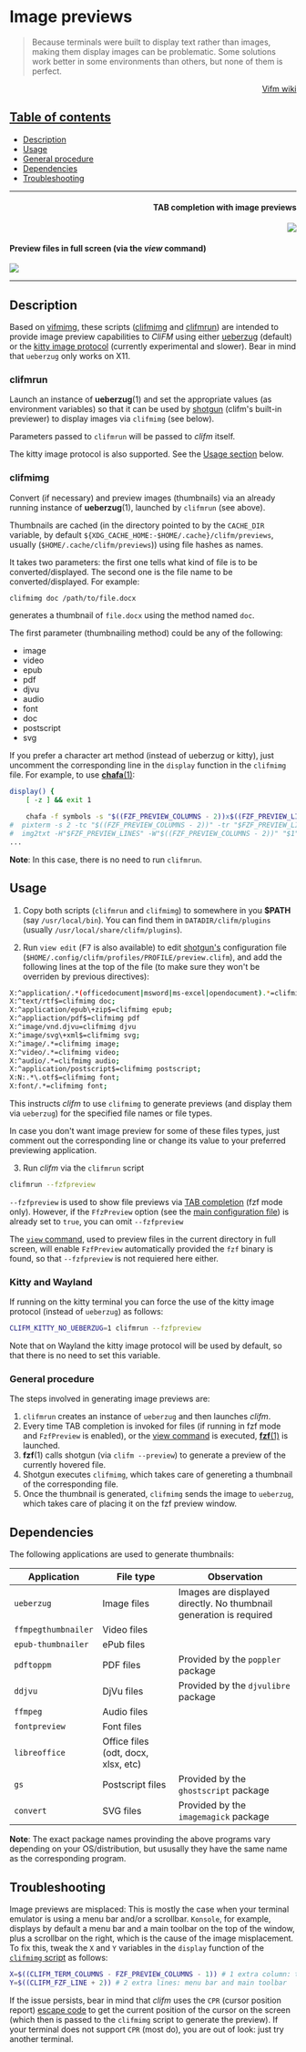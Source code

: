# Image previews

> Because terminals were built to display text rather than images, making them display images can be problematic.  Some solutions work better in some environments than others, but none of them is perfect.

<p align="right"><a href="https://wiki.vifm.info/index.php/How_to_preview_images">Vifm wiki</p>

## Table of contents

* [Description](#description)
* [Usage](#usage)
* [General procedure](#general-procedure)
* [Dependencies](#dependencies)
* [Troubleshooting](#troubleshooting)

---

<h4 align="right">TAB completion with image previews</h4>
<p align="right"><img src="https://i.postimg.cc/fTG6W3yb/fzf-preview.jpg"></p>

<h4 align="left">Preview files in full screen (via the <i>view</i> command)</h4>
<p align="left"><img src="https://i.postimg.cc/52PKY6Nv/view-preview.jpg"></p>

---

## Description

Based on [vifmimg](https://github.com/cirala/vifmimg), these scripts ([clifmimg](https://github.com/leo-arch/clifm/blob/master/misc/tools/imgprev/clifmimg) and [clifmrun](https://github.com/leo-arch/clifm/blob/master/misc/tools/imgprev/clifmrun)) are intended to provide image preview capabilities to _CliFM_ using either [ueberzug](https://github.com/seebye/ueberzug) (default) or the [kitty image protocol](https://sw.kovidgoyal.net/kitty/graphics-protocol/) (currently experimental and slower). Bear in mind that `ueberzug` only works on X11.

### clifmrun

Launch an instance of **ueberzug**(1) and set the appropriate values (as environment variables) so that it can be used by [shotgun](https://github.com/leo-arch/clifm/wiki/Advanced#shotgun) (clifm's built-in previewer) to display images via `clifmimg` (see below).

Parameters passed to `clifmrun` will be passed to _clifm_ itself.

The kitty image protocol is also supported. See the [Usage section](#usage) below.

### clifmimg

Convert (if necessary) and preview images (thumbnails) via an already running instance of **ueberzug**(1), launched by `clifmrun` (see above).

Thumbnails are cached (in the directory pointed to by the `CACHE_DIR` variable, by default `${XDG_CACHE_HOME:-$HOME/.cache}/clifm/previews`, usually (`$HOME/.cache/clifm/previews`)) using file hashes as names.

It takes two parameters: the first one tells what kind of file is to be converted/displayed. The second one is the file name to be converted/displayed. For example:

```sh
clifmimg doc /path/to/file.docx
```

generates a thumbnail of `file.docx` using the method named `doc`.

The first parameter (thumbnailing method) could be any of the following:

* image
* video
* epub
* pdf
* djvu
* audio
* font
* doc
* postscript
* svg

If you prefer a character art method (instead of ueberzug or kitty), just uncomment the corresponding line in the `display` function in the `clifmimg` file. For example, to use [**chafa**(1)](https://github.com/hpjansson/chafa/):

```sh
display() {
    [ -z ] && exit 1

    chafa -f symbols -s "$((FZF_PREVIEW_COLUMNS - 2))x$((FZF_PREVIEW_LINES))" "$1"; exit 0
#  pixterm -s 2 -tc "$((FZF_PREVIEW_COLUMNS - 2))" -tr "$FZF_PREVIEW_LINES" "$1"; exit 0
#  img2txt -H"$FZF_PREVIEW_LINES" -W"$((FZF_PREVIEW_COLUMNS - 2))" "$1"; exit 0
...
```

**Note**: In this case, there is no need to run `clifmrun`.

## Usage

1. Copy both scripts (`clifmrun` and `clifmimg`) to somewhere in you **$PATH** (say `/usr/local/bin`). You can find them in `DATADIR/clifm/plugins` (usually `/usr/local/share/clifm/plugins`).

2. Run `view edit` (<kbd>F7</kbd> is also available) to edit [shotgun's](https://github.com/leo-arch/clifm/wiki/Advanced#shotgun) configuration file (`$HOME/.config/clifm/profiles/PROFILE/preview.clifm`), and add the following lines at the top of the file (to make sure they won't be overriden by previous directives):

```sh
X:^application/.*(officedocument|msword|ms-excel|opendocument).*=clifmimg doc;
X:^text/rtf$=clifmimg doc;
X:^application/epub\+zip$=clifmimg epub;
X:^appliaction/pdf$=clifmimg pdf
X:^image/vnd.djvu=clifmimg djvu
X:^image/svg\+xml$=clifmimg svg;
X:^image/.*=clifmimg image;
X:^video/.*=clifmimg video;
X:^audio/.*=clifmimg audio;
X:^application/postscript$=clifmimg postscript;
X:N:.*\.otf$=clifmimg font;
X:font/.*=clifmimg font;
```

This instructs _clifm_ to use `clifmimg` to generate previews (and display them via `ueberzug`) for the specified file names or file types.

In case you don't want image preview for some of these files types, just comment out the corresponding line or change its value to your preferred previewing application.

3. Run _clifm_ via the `clifmrun` script

```sh
clifmrun --fzfpreview
```

`--fzfpreview` is used to show file previews via [TAB completion](https://github.com/leo-arch/clifm/wiki/Specifics#expansions-completions-and-suggestions) (fzf mode only). However, if the `FfzPreview` option (see the [main configuration file](https://github.com/leo-arch/clifm/blob/master/misc/clifmrc)) is already set to `true`, you can omit `--fzfpreview`

The [`view` command](https://github.com/leo-arch/clifm/wiki/Introduction#view), used to preview files in the current directory in full screen, will enable `FzfPreview` automatically provided the `fzf` binary is found, so that `--fzfpreview` is not requiered here either.

### Kitty and Wayland

If running on the kitty terminal you can force the use of the kitty image protocol (instead of `ueberzug`) as follows:

```sh
CLIFM_KITTY_NO_UEBERZUG=1 clifmrun --fzfpreview
```
Note that on Wayland the kitty image protocol will be used by default, so that there is no need to set this variable.

### General procedure

The steps involved in generating image previews are:

1. `clifmrun` creates an instance of `ueberzug` and then launches _clifm_.
2. Every time TAB completion is invoked for files (if running in fzf mode and `FzfPreview` is enabled), or the [view command](https://github.com/leo-arch/clifm/wiki/Introduction#view) is executed, [**fzf**(1)](https://www.mankier.com/1/fzf) is launched.
3. **fzf**(1) calls shotgun (via `clifm --preview`) to generate a preview of the currently hovered file.
4. Shotgun executes `clifmimg`, which takes care of genereting a thumbnail of the corresponding file.
5. Once the thumbnail is generated, `clifmimg` sends the image to `ueberzug`, which takes care of placing it on the fzf preview window.

## Dependencies

The following applications are used to generate thumbnails:

| Application | File type | Observation |
| --- | --- | --- |
| `ueberzug` | Image files | Images are displayed directly. No thumbnail generation is required |
| `ffmpegthumbnailer` | Video files | |
| `epub-thumbnailer` | ePub files | |
| `pdftoppm` | PDF files | Provided by the `poppler` package |
| `ddjvu` | DjVu files | Provided by the `djvulibre` package |
| `ffmpeg` | Audio files | |
| `fontpreview` | Font files |
| `libreoffice` | Office files (odt, docx, xlsx, etc) | |
| `gs` | Postscript files | Provided by the `ghostscript` package |
| `convert` | SVG files | Provided by the `imagemagick` package |

**Note**: The exact package names provinding the above programs vary depending on your OS/distribution, but ususally they have the same name as the corresponding program.

## Troubleshooting

Image previews are misplaced: This is mostly the case when your terminal emulator is using a menu bar and/or a scrollbar. `Konsole`, for example, displays by default a menu bar and a main toolbar on the top of the window, plus a scrollbar on the right, which is the cause of the image misplacement. To fix this, tweak the `X` and `Y` variables in the `display` function of the [`clifmimg` script](https://github.com/leo-arch/clifm/tree/master/misc/tools/imgprev#clifmimg) as follows:

```sh
X=$((CLIFM_TERM_COLUMNS - FZF_PREVIEW_COLUMNS - 1)) # 1 extra column: the scroll bar
Y=$((CLIFM_FZF_LINE + 2)) # 2 extra lines: menu bar and main toolbar
```

If the issue persists, bear in mind that _clifm_ uses the `CPR` (cursor position report) [escape code](https://www.xfree86.org/current/ctlseqs.html) to get the current position of the cursor on the screen (which then is passed to the `clifmimg` script to generate the preview). If your terminal does not support `CPR` (most do), you are out of look: just try another terminal.
